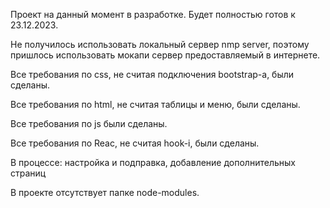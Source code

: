 Проект на данный момент в разработке. Будет полностью готов к 23.12.2023. 

Не получилось использовать локальный сервер nmp server, поэтому пришлось использовать мокапи сервер предоставляемый в интернете. 

Все требования по css, не считая подключения bootstrap-а, были сделаны.

Все требования по html, не считая таблицы и меню, были сделаны.

Все требования по js были сделаны.

Все требования по Reac, не считая hook-i, были сделаны.

В процессе: настройка и подправка, добавление дополнительных страниц


В проекте отсутствует папке node-modules.
